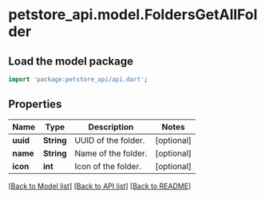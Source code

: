 # petstore_api.model.FoldersGetAllFolder

## Load the model package
```dart
import 'package:petstore_api/api.dart';
```

## Properties
Name | Type | Description | Notes
------------ | ------------- | ------------- | -------------
**uuid** | **String** | UUID of the folder. | [optional] 
**name** | **String** | Name of the folder. | [optional] 
**icon** | **int** | Icon of the folder. | [optional] 

[[Back to Model list]](../README.md#documentation-for-models) [[Back to API list]](../README.md#documentation-for-api-endpoints) [[Back to README]](../README.md)


